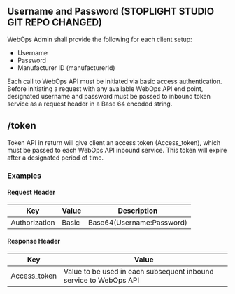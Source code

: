 ## Username and Password (STOPLIGHT STUDIO GIT REPO CHANGED)

WebOps Admin shall provide the following for each client setup:

- Username
- Password
- Manufacturer ID (manufacturerId)

Each call to WebOps API must be initiated via basic access authentication. Before initiating a request with any available WebOps API end point, designated username and password must be passed to inbound token service as a request header in a Base 64 encoded string.

## /token

Token API in return will give client an access token (Access_token), which must be passed to each WebOps API inbound service. This token will expire after a designated period of time.

### Examples

#### Request Header

**Key**|**Value**|**Description**|
-|-|-
Authorization|Basic|Base64(Username:Password)

#### Response Header

|**Key**|**Value**|
|-|-|
|Access_token|Value to be used in each subsequent inbound service to WebOps API|
